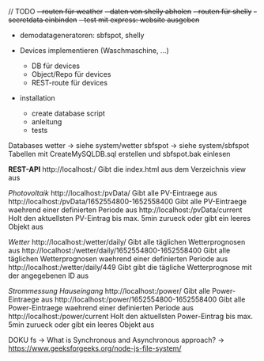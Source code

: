 // TODO
~~- routen für weather~~
~~- daten von shelly abholen~~
~~- routen für shelly~~
~~- secretdata einbinden~~
~~- test mit express: website ausgeben~~

- demodatageneratoren: sbfspot, shelly

- Devices implementieren (Waschmaschine, ...)
  - DB für devices
  - Object/Repo für devices
  - REST-route für devices
- installation
  - create database script
  - anleitung
  - tests



Databases
wetter  -> siehe system/wetter
sbfspot -> siehe system/sbfspot Tabellen mit CreateMySQLDB.sql erstellen und sbfspot.bak einlesen




**REST-API**
http://localhost:<port>/                                    Gibt die index.html aus dem Verzeichnis view aus

_Photovoltaik_
http://localhost:<port>/pvData/                             Gibt alle PV-Eintraege aus
http://localhost:<port>/pvData/1652554800-1652558400        Gibt alle PV-Eintraege waehrend einer definierten Periode aus
http://localhost:<port>/pvData/current                      Holt den aktuellsten PV-Eintrag bis max. 5min zurueck oder gibt ein leeres Objekt aus

_Wetter_
http://localhost:<port>/wetter/daily/                       Gibt alle täglichen Wetterprognosen aus
http://localhost:<port>/wetter/daily/1652554800-1652558400  Gibt alle täglichen Wetterprognosen waehrend einer definierten Periode aus
http://localhost:<port>/wetter/daily/449                    Gibt gibt die tägliche Wetterprognose mit der angegebenen ID aus

_Strommessung Hauseingang_
http://localhost:<port>/power/                             Gibt alle Power-Eintraege aus
http://localhost:<port>/power/1652554800-1652558400        Gibt alle Power-Eintraege waehrend einer definierten Periode aus
http://localhost:<port>/power/current                      Holt den aktuellsten Power-Eintrag bis max. 5min zurueck oder gibt ein leeres Objekt aus




DOKU
fs -> What is Synchronous and Asynchronous approach? -> https://www.geeksforgeeks.org/node-js-file-system/